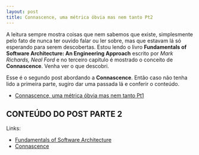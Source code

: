```yaml
---
layout: post
title: Connascence, uma métrica óbvia mas nem tanto Pt2
---
```


A leitura sempre mostra coisas que nem sabemos que existe, simplesmente pelo fato de nunca ter ouvido falar ou ler sobre, mas que estavam lá só esperando para serem descobertas.
Estou lendo o livro **Fundamentals of Software Architecture: An Engineering Approach** escrito por *Mark Richards, Neal Ford* e no terceiro
capitulo é mostrado o conceito de **Connascence**. Venha ver o que descobri.

Esse é o segundo post abordando a **Connascence**. Então caso não tenha lido a primeira parte, sugiro dar uma passada lá e conferir o conteúdo. 
- [Connascence, uma métrica óbvia mas nem tanto Pt1](https://fundamentalsofsoftwarearchitecture.com)

## CONTEÚDO DO POST PARTE 2

Links:
- [Fundamentals of Software Architecture](https://fundamentalsofsoftwarearchitecture.com)
- [Connascence](https://connascence.io)
